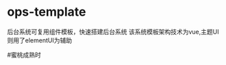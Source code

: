 <!--
 * @Author: your name
 * @Date: 2020-07-30 15:41:50
 * @LastEditTime: 2020-07-30 16:15:01
 * @LastEditors: Please set LastEditors
 * @Description: In User Settings Edit
 * @FilePath: /Study/ops-template/README.md
--> 
# ops-template
后台系统可复用组件模板，快速搭建后台系统
该系统模板架构技术为vue,主题UI则用了elementUI为辅助

#蜜桃成熟时
